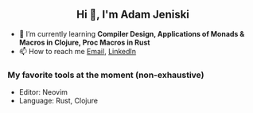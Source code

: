 <h2 align="center">Hi 👋, I'm Adam Jeniski</h1>

- 🌱 I’m currently learning **Compiler Design, Applications of Monads & Macros in Clojure, Proc Macros in Rust**
- 📫 How to reach me  <a href="mailto:ajensiki4@gmail.com">Email</a>, <a href="https://linkedin.com/in/adamjeniski">LinkedIn</a>

### My favorite tools at the moment (non-exhaustive)
- Editor: Neovim
- Language: Rust, Clojure

